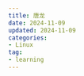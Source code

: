 ```yaml
---
title: 唐龙
date: 2024-11-09
updated: 2024-11-09
categories: 
- Linux
tag:
- learning
---
```



<!-- toc -->